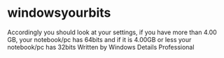 # windowsyourbits
Accordingly you should look at your settings, if you have more than 4.00 GB, your notebook/pc has 64bits and if it is 4.00GB or less your notebook/pc has 32bits Written by Windows Details Professional
